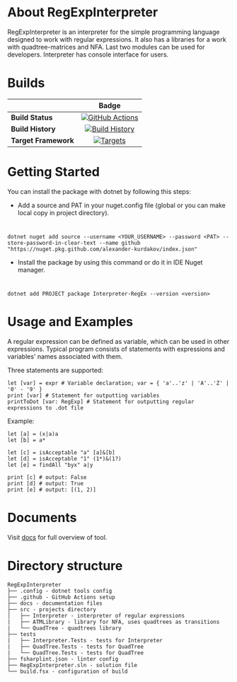 # About RegExpInterpreter


RegExpInterpreter is an interpreter for the simple programming language designed to work with regular expressions. It also has a libraries for a work with quadtree-matrices and NFA. Last two modules can be used for developers. Interpreter has console interface for users.

# Builds
||Badge|
|------|:------:|
|**Build Status**|[![GitHub Actions](https://github.com/alexander-kurdakov/RegExpInterpreter/workflows/Build/badge.svg?branch=master)](https://github.com/alexander-kurdakov/RegExpInterpreter/actions?query=branch%3Amaster) |
|**Build History**|[![Build History](https://buildstats.info/github/chart/alexander-kurdakov/RegExpInterpreter)](https://github.com/alexander-kurdakov/RegExpInterpreter/actions?query=branch%3Amaster) |
|**Target Framework**|[![Targets](https://img.shields.io/badge/.NET%20-5-green.svg)](https://docs.microsoft.com/ru-ru/dotnet/core/introduction)|


# Getting Started

You can install the package with dotnet by following this steps:

* Add a source and PAT in your nuget.config file (global or you can make local copy in project directory).
#
	dotnet nuget add source --username <YOUR_USERNAME> --password <PAT> --store-password-in-clear-text --name github "https://nuget.pkg.github.com/alexander-kurdakov/index.json"

* Install the package by using this command or do it in IDE Nuget manager.
#
	dotnet add PROJECT package Interpreter-RegEx --version <version>

# Usage and Examples

A regular expression can be defined as variable, which can be used in other expressions. Typical program consists of statements with expressions and variables' names associated with them.

Three statements are supported:

	let [var] = expr # Variable declaration; var = { 'a'..'z' | 'A'..'Z' | '0' - '9' }
	print [var] # Statement for outputting variables
	printToDot [var: RegExp] # Statement for outputting regular expressions to .dot file

Example:

	let [a] = (x|a)a
	let [b] = a*

	let [c] = isAcceptable "a" [a]&[b]
	let [d] = isAcceptable "1" (1*)&(1?)
	let [e] = findAll "byx" a|y

	print [c] # output: False
	print [d] # output: True
	print [e] # output: [(1, 2)]

# Documents

Visit [docs](https://alexander-kurdakov.github.io/RegExpInterpreter/) for full overview of tool.

# Directory structure

```
RegExpInterpreter
├── .config - dotnet tools config
├── .github - GitHub Actions setup 
├── docs - documentation files
├── src - projects directory
│	├── Interpreter - interpreter of regular expressions
|	├── ATMLibrary - library for NFA, uses quadtrees as transitions
|	└── QuadTree - quadtrees library
├── tests 
|	├── Interpreter.Tests - tests for Interpreter
|	├── QuadTree.Tests - tests for QuadTree
|	└── QuadTree.Tests - tests for QuadTree
├── fsharplint.json - linter config
├── RegExpInterpreter.sln - solution file
└── build.fsx - configuration of build
```
	